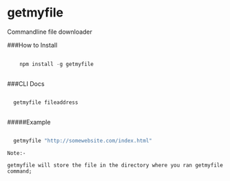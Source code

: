 # getmyfile
Commandline file downloader


###How to Install

```javascript
    
    npm install -g getmyfile
    
```


###CLI Docs

```javascript
    
  getmyfile fileaddress 
    
```

#####Example

```javascript

  getmyfile "http://somewebsite.com/index.html"

```

```
Note:-

getmyfile will store the file in the directory where you ran getmyfile command;

```
